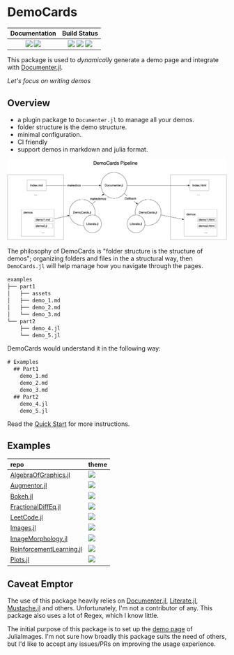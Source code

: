 # DemoCards

| **Documentation**                                                               | **Build Status**                                                                                |
|:-------------------------------------------------------------------------------:|:-----------------------------------------------------------------------------------------------:|
| [![][docs-stable-img]][docs-stable-url] [![][docs-dev-img]][docs-dev-url] | [![][action-img]][action-url] [![][pkgeval-img]][pkgeval-url] [![][codecov-img]][codecov-url] |

This package is used to *dynamically* generate a demo page and integrate with [Documenter.jl](https://github.com/JuliaDocs/Documenter.jl).

_Let's focus on writing demos_

## Overview

* a plugin package to `Documenter.jl` to manage all your demos.
* folder structure is the demo structure.
* minimal configuration.
* CI friendly
* support demos in markdown and julia format.

![democards workflow](docs/quickstart/assets/democards_workflow.png)

The philosophy of DemoCards is "folder structure is the structure of demos"; organizing folders and files in
the a structural way, then `DemoCards.jl` will help manage how you navigate through the pages.

```text
examples
├── part1
│   ├── assets
│   ├── demo_1.md
│   ├── demo_2.md
│   └── demo_3.md
└── part2
    ├── demo_4.jl
    └── demo_5.jl
```

DemoCards would understand it in the following way:

```text
# Examples
  ## Part1
    demo_1.md
    demo_2.md
    demo_3.md
  ## Part2
    demo_4.jl
    demo_5.jl
```

Read the [Quick Start](https://juliadocs.github.io/DemoCards.jl/stable/quickstart/) for more instructions.

## Examples

| repo | theme |
| :---- | :---- |
| [AlgebraOfGraphics.jl](http://juliaplots.org/AlgebraOfGraphics.jl/dev/gallery/) | [![][theme-bulmagrid-img]][theme-bulmagrid] |
| [Augmentor.jl](https://evizero.github.io/Augmentor.jl/dev/operations/) | [![][theme-grid-img]][theme-grid] |
| [Bokeh.jl](https://cjdoris.github.io/Bokeh.jl/dev/gallery/) | [![][theme-bokehlist-img]][theme-bokehlist] |
| [FractionalDiffEq.jl](https://scifracx.org/FractionalDiffEq.jl/dev/ChaosGallery/) | [![][theme-bulmagrid-img]][theme-bulmagrid] |
| [LeetCode.jl](https://cn.julialang.org/LeetCode.jl/dev/) | [![][theme-none-img]][theme-none] |
| [Images.jl](https://juliaimages.org/latest/examples/) | [![][theme-grid-img]][theme-grid] |
| [ImageMorphology.jl](https://juliaimages.org/ImageMorphology.jl/stable/operators/) | [![][theme-list-img]][theme-list] |
| [ReinforcementLearning.jl](https://juliareinforcementlearning.org/docs/experiments/) | [![][theme-grid-img]][theme-grid] |
| [Plots.jl](https://docs.juliaplots.org/dev/user_gallery/) | [![][theme-bulmagrid-img]][theme-bulmagrid] |

## Caveat Emptor

The use of this package heavily relies on [Documenter.jl](https://github.com/JuliaDocs/Documenter.jl),
[Literate.jl](https://github.com/fredrikekre/Literate.jl), [Mustache.jl](https://github.com/jverzani/Mustache.jl)
and others. Unfortunately, I'm not a contributor of any. This package also uses a lot of Regex, which I know little.

The initial purpose of this package is to set up the [demo page](https://juliaimages.org/latest/examples) of JuliaImages.
I'm not sure how broadly this package suits the need of others, but I'd like to accept any issues/PRs on improving the usage experience.


[docs-dev-img]: https://img.shields.io/badge/docs-dev-blue.svg
[docs-dev-url]: https://juliadocs.github.io/DemoCards.jl/dev

[docs-stable-img]: https://img.shields.io/badge/docs-stable-blue.svg
[docs-stable-url]: https://juliadocs.github.io/DemoCards.jl/stable

[action-img]: https://github.com/JuliaDocs/DemoCards.jl/workflows/Unit%20test/badge.svg
[action-url]: https://github.com/JuliaDocs/DemoCards.jl/actions

[codecov-img]: https://codecov.io/gh/JuliaDocs/DemoCards.jl/branch/master/graph/badge.svg
[codecov-url]: https://codecov.io/gh/JuliaDocs/DemoCards.jl

[pkgeval-img]: https://juliaci.github.io/NanosoldierReports/pkgeval_badges/D/DemoCards.svg
[pkgeval-url]: https://juliaci.github.io/NanosoldierReports/pkgeval_badges/report.html


[theme-bulmagrid-img]: https://img.shields.io/badge/theme-bulmagrid-blue.svg
[theme-grid-img]: https://img.shields.io/badge/theme-grid-blue.svg
[theme-list-img]: https://img.shields.io/badge/theme-list-blue.svg
[theme-bokehlist-img]: https://img.shields.io/badge/theme-bokehlist-blue.svg
[theme-none-img]: https://img.shields.io/badge/theme-none-blue.svg

[theme-bulmagrid]: https://juliadocs.github.io/DemoCards.jl/stable/bulmagrid/
[theme-grid]: https://juliadocs.github.io/DemoCards.jl/stable/grid/
[theme-list]: https://juliadocs.github.io/DemoCards.jl/stable/list/
[theme-bokehlist]: https://juliadocs.github.io/DemoCards.jl/stable/bokehlist/
[theme-none]: https://juliadocs.github.io/DemoCards.jl/stable/themeless/markdown/item1/
